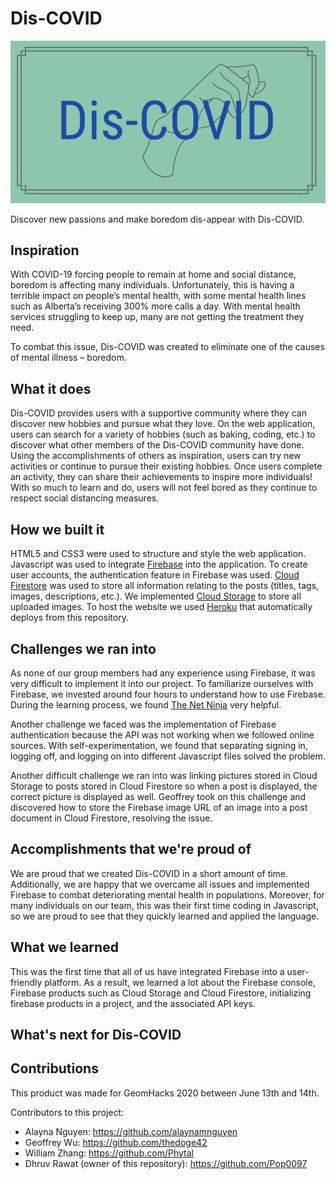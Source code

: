 # Dis-COVID
![Logo](images/logo-long.png)

Discover new passions and make boredom dis-appear with Dis-COVID.

## Inspiration

With COVID-19 forcing people to remain at home and social distance, boredom is affecting many individuals. Unfortunately, this is having a terrible impact on people’s mental health, with some mental health lines such as Alberta’s receiving 300% more calls a day. With mental health services struggling to keep up, many are not getting the treatment they need. 

To combat this issue, Dis-COVID was created to eliminate one of the causes of mental illness – boredom. 

## What it does

Dis-COVID provides users with a supportive community where they can discover new hobbies and pursue what they love. On the web application, users can search for a variety of hobbies (such as baking, coding, etc.) to discover what other members of the Dis-COVID community have done. Using the accomplishments of others as inspiration, users can try new activities or continue to pursue their existing hobbies. Once users complete an activity, they can share their achievements to inspire more individuals! With so much to learn and do, users will not feel bored as they continue to respect social distancing measures.

## How we built it

HTML5 and CSS3 were used to structure and style the web application. Javascript was used to integrate [Firebase](https://firebase.google.com/) into the application. To create user accounts, the authentication feature in Firebase was used. [Cloud Firestore](https://firebase.google.com/docs/firestore/) was used to store all information relating to the posts (titles, tags, images, descriptions, etc.). We implemented [Cloud Storage](https://firebase.google.com/docs/storage/) to store all uploaded images. To host the website we used [Heroku](https://www.heroku.com/what) that automatically deploys from this repository.

## Challenges we ran into

As none of our group members had any experience using Firebase, it was very difficult to implement it into our project. To familiarize ourselves with Firebase, we invested around four hours to understand how to use Firebase. During the learning process, we found [The Net Ninja](https://www.youtube.com/channel/UCW5YeuERMmlnqo4oq8vwUpg) very helpful. 

Another challenge we faced was the implementation of Firebase authentication because the API was not working when we followed online sources. With self-experimentation, we found that separating signing in, logging off, and logging on into different Javascript files solved the problem. 

Another difficult challenge we ran into was linking pictures stored in Cloud Storage to posts stored in Cloud Firestore so when a post is displayed, the correct picture is displayed as well. Geoffrey took on this challenge and discovered how to store the Firebase image URL of an image into a post document in Cloud Firestore, resolving the issue.

## Accomplishments that we're proud of

We are proud that we created Dis-COVID in a short amount of time. Additionally, we are happy that we overcame all issues and implemented Firebase to combat deteriorating mental health in populations. Moreover, for many individuals on our team, this was their first time coding in Javascript, so we are proud to see that they quickly learned and applied the language. 

## What we learned

This was the first time that all of us have integrated Firebase into a user-friendly platform. As a result, we learned a lot about the Firebase console, Firebase products such as Cloud Storage and Cloud Firestore, initializing firebase products in a project, and the associated API keys.

## What's next for Dis-COVID



## Contributions
This product was made for GeomHacks 2020 between June 13th and 14th. 

Contributors to this project:
- Alayna Nguyen: https://github.com/alaynamnguyen
- Geoffrey Wu: https://github.com/thedoge42
- William Zhang: https://github.com/Phytal
- Dhruv Rawat (owner of this repository): https://github.com/Pop0097
